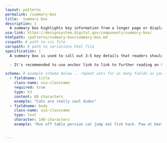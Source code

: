 ```yaml
---
layout: patterns
permalink: /summary-box
title:  Summary box
description: |
  A summary box highlights key information from a longer page or displays next steps.
usa-link: https://designsystem.digital.gov/components/summary-box/
htmlpath: /patterns/summary-box/summary-box.md
csspath: # path to ccs file
varspath: # path to variations html file
specification: |
  A summary box is used to call out 3-5 key details that readers shouldn't miss on a page that contains a lot of information. If the page content describes a few steps or a checklist of items to remember, collect them in a summary box. Use five bullet points or less.

  - It's recommended to use anchor link to link to further reading on the same page. To do this without confusing your readers, do your best to explain where the link will take them in the hyperlinked text and reiterate it with the subsequent heading.

schema: # example schema below .. repeat sets for as many fields as you have
  - fieldname: title
    class-name: usa-classname
    required: true
    type: h3
    content: 80 characters
    example: "Cats are really cool dudes"
  - fieldname: body
    class-name: usa-classname
    type: text
    character: 140 characters
    example: "Run off table persian cat jump eat fish hack. Paw at beetle and eat it before it gets away demand"


---
```

<!--- if extra information is needed for this pattern, write here in Markdown. -->
<!--- to learn markdown format go to https://docs.github.com/en/github/writing-on-github/basic-writing-and-formatting-syntax -->


